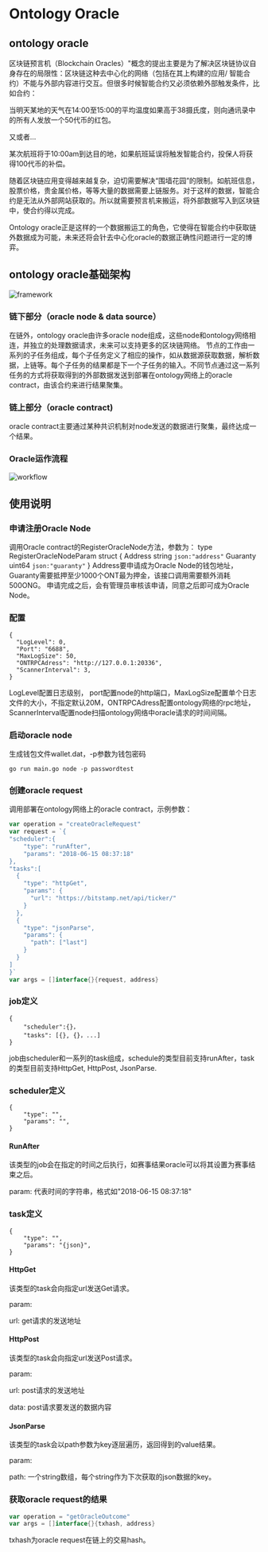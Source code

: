 # Ontology Oracle
## ontology oracle
区块链预言机（Blockchain Oracles）"概念的提出主要是为了解决区块链协议自身存在的局限性：区块链这种去中心化的网络（包括在其上构建的应用/ 智能合约）不能与外部内容进行交互。但很多时候智能合约又必须依赖外部触发条件，比如合约：

当明天某地的天气在14:00至15:00的平均温度如果高于38摄氏度，则向通讯录中的所有人发放一个50代币的红包。

又或者...

某次航班将于10:00am到达目的地，如果航班延误将触发智能合约，投保人将获得100代币的补偿。

随着区块链应用变得越来越复杂，迫切需要解决“围墙花园”的限制。如航班信息，股票价格，贵金属价格，等等大量的数据需要上链服务。对于这样的数据，智能合约是无法从外部网站获取的。所以就需要预言机来搬运，将外部数据写入到区块链中，使合约得以完成。

Ontology oracle正是这样的一个数据搬运工的角色，它使得在智能合约中获取链外数据成为可能，未来还将会针去中心化oracle的数据正确性问题进行一定的博弈。

## ontology oracle基础架构

![framework](/resources/framework.png)

### 链下部分（oracle node & data source）
在链外，ontology oracle由许多oracle node组成，这些node和ontology网络相连，并独立的处理数据请求，未来可以支持更多的区块链网络。
节点的工作由一系列的子任务组成，每个子任务定义了相应的操作，如从数据源获取数据，解析数据，上链等。每个子任务的结果都是下一个子任务的输入。不同节点通过这一系列任务的方式将获取得到的外部数据发送到部署在ontology网络上的oracle contract，由该合约来进行结果聚集。

### 链上部分（oracle contract)
oracle contract主要通过某种共识机制对node发送的数据进行聚集，最终达成一个结果。

### Oracle运作流程
![workflow](/resources/workflow.png)

## 使用说明
### 申请注册Oracle Node
调用Oracle contract的RegisterOracleNode方法，参数为：
type RegisterOracleNodeParam struct {
	Address  string `json:"address"`
	Guaranty uint64 `json:"guaranty"`
}
Address要申请成为Oracle Node的钱包地址，Guaranty需要抵押至少1000个ONT最为押金，该接口调用需要额外消耗500ONG。
申请完成之后，会有管理员审核该申请，同意之后即可成为Oracle Node。

### 配置
```text
{
  "LogLevel": 0,
  "Port": "6688",
  "MaxLogSize": 50,
  "ONTRPCAdress": "http://127.0.0.1:20336",
  "ScannerInterval": 3,
}
```
LogLevel配置日志级别， port配置node的http端口，MaxLogSize配置单个日志文件的大小，不指定默认20M，ONTRPCAdress配置ontology网络的rpc地址，ScannerInterval配置node扫描ontology网络中oracle请求的时间间隔。

### 启动oracle node
生成钱包文件wallet.dat，-p参数为钱包密码
```text
go run main.go node -p passwordtest
```

### 创建oracle request
调用部署在ontology网络上的oracle contract，示例参数：
```go
var operation = "createOracleRequest"
var request = `{
"scheduler":{
    "type": "runAfter",
    "params": "2018-06-15 08:37:18"
},
"tasks":[
  {
    "type": "httpGet",
    "params": {
      "url": "https://bitstamp.net/api/ticker/"
    }
  },
  {
    "type": "jsonParse",
    "params": {
      "path": ["last"]
    }
  }
]
}`
var args = []interface{}{request, address}
```
### job定义
```text
{
    "scheduler":{}，
    "tasks": [{}, {}，...]
}
```
job由scheduler和一系列的task组成，schedule的类型目前支持runAfter，task的类型目前支持HttpGet, HttpPost, JsonParse.

### scheduler定义
```text
{
    "type": "",
    "params": "",
}
```
#### RunAfter
该类型的job会在指定的时间之后执行，如赛事结果oracle可以将其设置为赛事结束之后。

param: 代表时间的字符串，格式如"2018-06-15 08:37:18"

### task定义
```text
{
    "type": "",
    "params": "{json}",
}
```
#### HttpGet
该类型的task会向指定url发送Get请求。

param:

url: get请求的发送地址

#### HttpPost
该类型的task会向指定url发送Post请求。

param:

url: post请求的发送地址

data: post请求要发送的数据内容

#### JsonParse
该类型的task会以path参数为key逐层遍历，返回得到的value结果。

param:

path: 一个string数组，每个string作为下次获取的json数据的key。

### 获取oracle request的结果
```go
var operation = "getOracleOutcome"
var args = []interface{}{txhash, address}
```
txhash为oracle request在链上的交易hash。


